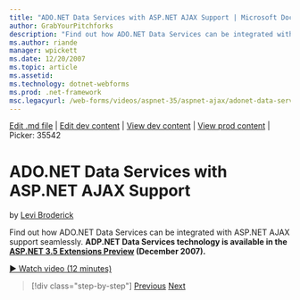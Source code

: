 ```yaml
---
title: "ADO.NET Data Services with ASP.NET AJAX Support | Microsoft Docs"
author: GrabYourPitchforks
description: "Find out how ADO.NET Data Services can be integrated with ASP.NET AJAX support seamlessly. ADP.NET Data Services technology is available in the ASP.NET 3.5 E..."
ms.author: riande
manager: wpickett
ms.date: 12/20/2007
ms.topic: article
ms.assetid: 
ms.technology: dotnet-webforms
ms.prod: .net-framework
msc.legacyurl: /web-forms/videos/aspnet-35/aspnet-ajax/adonet-data-services-with-aspnet-ajax-support
---
```

[Edit .md file](C:\Projects\msc\dev\Msc.Www\Web.ASP\App_Data\github\web-forms\videos\aspnet-35\aspnet-ajax\adonet-data-services-with-aspnet-ajax-support.md) | [Edit dev content](http://www.aspdev.net/umbraco#/content/content/edit/26530) | [View dev content](http://docs.aspdev.net/tutorials/web-forms/videos/aspnet-35/aspnet-ajax/adonet-data-services-with-aspnet-ajax-support.html) | [View prod content](http://www.asp.net/web-forms/videos/aspnet-35/aspnet-ajax/adonet-data-services-with-aspnet-ajax-support) | Picker: 35542

ADO.NET Data Services with ASP.NET AJAX Support
====================
by [Levi Broderick](https://github.com/GrabYourPitchforks)

Find out how ADO.NET Data Services can be integrated with ASP.NET AJAX support seamlessly. **ADP.NET Data Services technology is available in the [ASP.NET 3.5 Extensions Preview](../../../../downloads/35-sp1/index.md) (December 2007).**

[&#9654; Watch video (12 minutes)](https://channel9.msdn.com/Blogs/ASP-NET-Site-Videos/adonet-data-services-with-aspnet-ajax-support)

>[!div class="step-by-step"] [Previous](aspnet-ajax-a-demonstration-of-aspnet-ajax.md) [Next](introduction-to-aspnet-ajax-history.md)